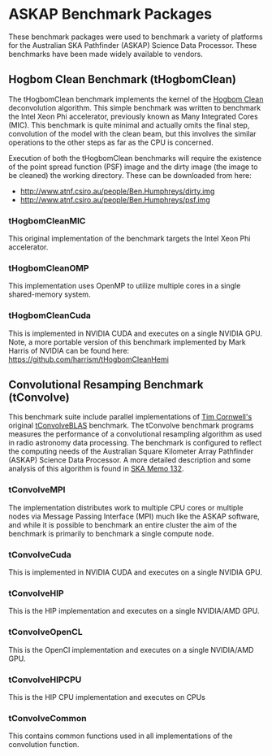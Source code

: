 ASKAP Benchmark Packages
========================

These benchmark packages were used to benchmark a variety of platforms for the Australian
SKA Pathfinder (ASKAP) Science Data Processor. These benchmarks have been made widely
available to vendors.

Hogbom Clean Benchmark (tHogbomClean)
-------------------------------------
The tHogbomClean benchmark implements the kernel of the [Hogbom Clean](http://cdsads.u-strasbg.fr/abs/1974A%26AS...15..417H)
deconvolution algorithm. This simple benchmark was written to benchmark the Intel Xeon
Phi accelerator, previously known as Many Integrated Cores (MIC).  This benchmark is
quite minimal and actually omits the final step, convolution of the model with the
clean beam, but this involves the similar operations to the other steps as far as
the CPU is concerned.

Execution of both the tHogbomClean benchmarks will require the existence of the point spread
function (PSF) image and the dirty image (the image to be cleaned) the working directory.
These can be downloaded from here:

* http://www.atnf.csiro.au/people/Ben.Humphreys/dirty.img
* http://www.atnf.csiro.au/people/Ben.Humphreys/psf.img

### tHogbomCleanMIC
This original implementation of the benchmark targets the Intel Xeon Phi accelerator.

### tHogbomCleanOMP
This implementation uses OpenMP to utilize multiple cores in a single shared-memory system.

### tHogbomCleanCuda
This is implemented in NVIDIA CUDA and executes on a single NVIDIA GPU. Note, a
more portable version of this benchmark implemented by Mark Harris of NVIDIA can be found
here: https://github.com/harrism/tHogbomCleanHemi


Convolutional Resamping Benchmark (tConvolve)
---------------------------------------------
This benchmark suite include parallel implementations of [Tim Cornwell's](http://www.atnf.csiro.au/people/tim.cornwell/)
original [tConvolveBLAS](http://wfit.googlecode.com/svn-history/r1088/wfit/doc/code/tConvolveBLAS.cc)
benchmark. The tConvolve benchmark programs measures the performance of a convolutional
resampling algorithm as used in radio astronomy data processing. The benchmark is
configured to reflect the computing needs of the Australian Square Kilometer Array
Pathfinder (ASKAP) Science Data Processor. A more detailed description and some analysis
of this algorithm is found in [SKA Memo 132](http://www.skatelescope.org/uploaded/59116_132_Memo_Humphreys.pdf).

### tConvolveMPI
The implementation distributes work to multiple CPU cores or multiple nodes via Message
Passing Interface (MPI) much like the ASKAP software, and while it is possible to
benchmark an entire cluster the aim of the benchmark is primarily to benchmark a single
compute node.

### tConvolveCuda
This is implemented in NVIDIA CUDA and executes on a single NVIDIA GPU.

### tConvolveHIP 
This is the HIP implementation and executes on a single NVIDIA/AMD GPU.

### tConvolveOpenCL
This is the OpenCl implementation and executes on a single NVIDIA/AMD GPU.

### tConvolveHIPCPU
This is the HIP CPU implementation and executes on CPUs

### tConvolveCommon
This contains common functions used in all implementations of the convolution function.
